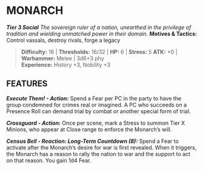 ﻿---
tags:
  - Adversary
  - Creature
  - Statblock

name: 'MONARCH'
tier: 3
type: Social
description: 'The sovereign ruler of a nation, unearthed in the privilege of tradition and wielding unmatched power in their domain.'
motives_and_tactics: 'Control vassals, destroy rivals, forge a legacy'
difficulty: '16'
thresholds: '16/32'
hp: '6'
stress: '5'
atk: '+0'
attack: 'Warhammer'
range: 'Melee'
damage: '3d6+3 phy'
experience:
  - 'History +3, Nobility +3'
feats:
- name: 'Execute Them!'
  type: 'Action'
  text: 'Spend a Fear per PC in the party to have the group condemned for crimes real or imagined. A PC who succeeds on a Presence Roll can demand trial by combat or another special form of trial.'
- name: 'Crossguard'
  type: 'Action'
  text: 'Once per scene, mark a Stress to summon Tier X Minions, who appear at Close range to enforce the Monarch’s will.'
- name: 'Census Bell'
  type: 'Reaction: Long-Term Countdown (8)'
  text: 'Spend a Fear to activate after the Monarch’s desire for war is first revealed. When it triggers, the Monarch has a reason to rally the nation to war and the support to act on that reason. You gain 1d4 Fear.'
layout: Daggerheart Adversary
source: srd-adversary
statblock: true
---

# MONARCH

***Tier 3 Social***
*The sovereign ruler of a nation, unearthed in the privilege of tradition and wielding unmatched power in their domain.*
**Motives & Tactics:** Control vassals, destroy rivals, forge a legacy

> **Difficulty:** 16 | **Thresholds:** 16/32 | **HP:** 6 | **Stress:** 5
> **ATK:** +0 | **Warhammer:** Melee | 3d6+3 phy  
> **Experience:** History +3, Nobility +3

## FEATURES

***Execute Them! - Action:*** Spend a Fear per PC in the party to have the group condemned for crimes real or imagined. A PC who succeeds on a Presence Roll can demand trial by combat or another special form of trial.

***Crossguard - Action:*** Once per scene, mark a Stress to summon Tier X Minions, who appear at Close range to enforce the Monarch’s will.

***Census Bell - Reaction: Long-Term Countdown (8):*** Spend a Fear to activate after the Monarch’s desire for war is first revealed. When it triggers, the Monarch has a reason to rally the nation to war and the support to act on that reason. You gain 1d4 Fear.
